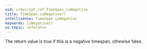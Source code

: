 ```yaml
---
uid: crmscript_ref_TimeSpan_isNegative
title: TimeSpan.isNegative()
intellisense: TimeSpan.isNegative
keywords: isNegative()
so.topic: reference
---
```


The return value is true if this is a negative timespan, othewise false.


